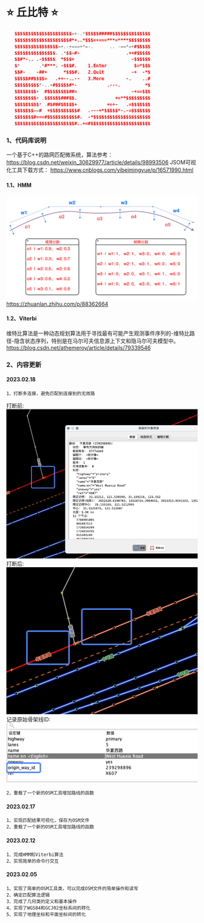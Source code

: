 # **⭐️ 丘比特 ⭐**
 ```cpp 
    $$$$$$$$$$$$$$$$$$$$$=+-.*$$$$$#####$$$$$$$$$$$$$$
    $$$$$$$$$$$$$$$$$$$$#*+..*$$$=+===***=****$$$$$$$$
    $$$$$$$$$$$$$$$$=+.-+===+*=-.      .. -==*=+#$$$$$
    $$$$$$$$$$$$$$$. .*$$=#-                 .++#$$$$$
    $$#*-.. .-$$$$$  *$$$+                     -$$$$$$
    $*       .*#***. -$$$#.    1.Enter          $=*$$$
    $$#-    -##+      *$$$#.   2.Quit          -+  -*$
    $$$$$##$$$$=   .++--..--   3.More        -.    ..#
    $$$$$$$$$*-..+#$$$$$#*-           .---.         *$
    $$$$$$$$+  #$$$$$$$$##=                    -+==$$$
    $$$$$$$$+ .$$$$$$###$$.              +=**$$$$$$$$$
    $$$$$$$$$* .#$###$$$$$+           +=+-   .=$$$$$$$
    $$$$$$$==#  +$$$$$$$$$$#   .---+*$$$$$*-.-=$$$$$$$
    $$$$$$$#===#$$$$$$$$$$$#.  -*$$$$$$$$$$$$$$$$$$$$$
    $$$$$$$$$$$$$$$$$$$$$$#..+=#$$$$$$$$$$$$$$$$$$$$$$
 ```

### 1、代码库说明

一个基于C++的路网匹配微系统，算法参考：
https://blog.csdn.net/weixin_30629977/article/details/98993506
JSOM可视化工具下载方式：
https://www.cnblogs.com/yibeimingyue/p/16571990.html
#### 1.1、HMM
![image](resource/img/observation.png)
https://zhuanlan.zhihu.com/p/88362664
#### 1.2、Viterbi
维特比算法是一种动态规划算法用于寻找最有可能产生观测事件序列的-维特比路径-隐含状态序列，特别是在马尔可夫信息源上下文和隐马尔可夫模型中。
https://blog.csdn.net/athemeroy/article/details/79339546
### 2、内容更新

#### 2023.02.18
    1、打断多连接，避免匹配到连接到的无效路
打断前:
![image](resource/img/update/20230218/1.png)
打断后:
![image](resource/img/update/20230218/2.png)
记录原始骨架线ID:
![image](resource/img/update/20230218/3.png)
    
    2、重载了一个新的OSM工具增加路线的函数
#### 2023.02.17
    1、实现匹配结果可视化，保存为OSM文件
    2、重载了一个新的OSM工具增加路线的函数
#### 2023.02.12
    1、完成HMM和Viterbi算法
    2、实现简单的命令行交互
#### 2023.02.05
    1、实现了简单的OSM工具类，可以完成OSM文件的简单操作和读写
    2、确定匹配算法逻辑
    3、完成了几何类的定义和基本操作
    4、实现了WGS84和GCJ02坐标系间的转化
    5、实现了地理坐标和平面坐标间的转化
